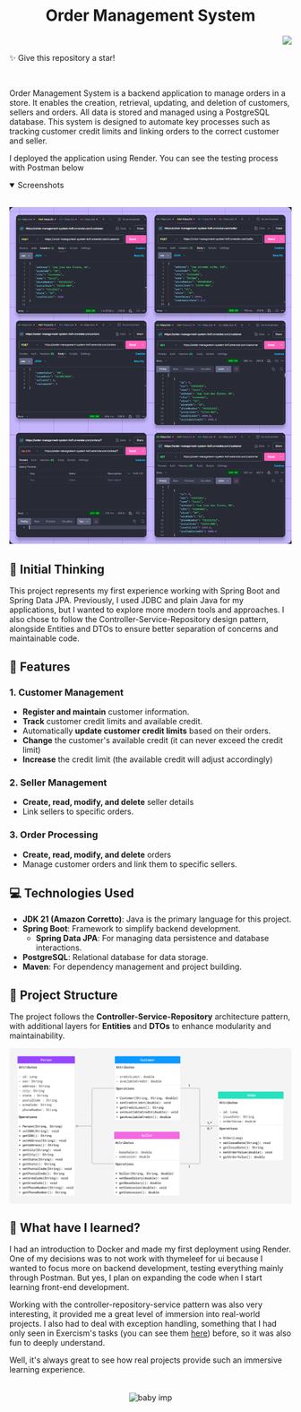 <div align="center">

# Order Management System

</div>

<img align="right" src="https://skillicons.dev/icons?i=java,spring,postgresql">

<br>

✨ Give this repository a star!

<br>

Order Management System is a backend application to manage orders in a store. It enables the creation, retrieval, updating, and deletion of customers, sellers and orders. All data is stored and managed using a PostgreSQL database. This system is designed to automate key processes such as tracking customer credit limits and linking orders to the correct customer and seller.

I deployed the application using Render. You can see the testing process with Postman below

<details open>
<summary>
 Screenshots
</summary> <br />
    
<p align="center">
    <img  src="misc/postmanTesting.png"/>
</details>

## 💭 Initial Thinking

This project represents my first experience working with Spring Boot and Spring Data JPA. Previously, I used JDBC and plain Java for my applications, but I wanted to explore more modern tools and approaches. I also chose to follow the Controller-Service-Repository design pattern, alongside Entities and DTOs to ensure better separation of concerns and maintainable code.

## 🎠 Features

### 1. Customer Management
- **Register and maintain** customer information.
- **Track** customer credit limits and available credit.
- Automatically **update customer credit limits** based on their orders.
- **Change** the customer's available credit (it can never exceed the credit limit)
- **Increase** the credit limit (the available credit will adjust accordingly)

### 2. Seller Management
- **Create, read, modify, and delete** seller details
- Link sellers to specific orders.

### 3. Order Processing
- **Create, read, modify, and delete** orders
- Manage customer orders and link them to specific sellers.


## 💻 Technologies Used

- **JDK 21 (Amazon Corretto)**: Java is the primary language for this project.
- **Spring Boot**: Framework to simplify backend development.
  - **Spring Data JPA**: For managing data persistence and database interactions.
- **PostgreSQL**: Relational database for data storage.
- **Maven**: For dependency management and project building.

## 📖 Project Structure

The project follows the **Controller-Service-Repository** architecture pattern, with additional layers for **Entities** and **DTOs** to enhance modularity and maintainability.

<img align="center" src="misc/umlDiagram.png">

## 🔮 What have I learned?

I had an introduction to Docker and made my first deployment using Render. One of my decisions was to not work with thymeleef for ui because I wanted to focus more on backend development, testing everything mainly through Postman. But yes, I plan on expanding the code when I start learning front-end development.

Working with the controller-repository-service pattern was also very interesting, it provided me a great level of immersion into real-world projects. I also had to deal with exception handling, something that I had only seen in Exercism's tasks (you can see them [here](https://github.com/LauriESB/exercism-java)) before, so it was also fun to deeply understand. 

Well, it's always great to see how real projects provide such an immersive learning experience.


<br>

<div align="center">
 <img align="center" src="https://static.wikia.nocookie.net/terraria_gamepedia/images/9/95/Baby_Imp_%28flying%29.gif/revision/latest?cb=20211224155014&format=original" alt="baby imp">
</div>